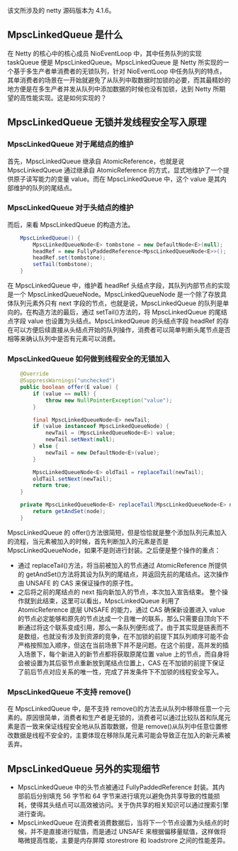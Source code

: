 该文所涉及的 netty 源码版本为 4.1.6。

## MpscLinkedQueue 是什么

在 Netty 的核心中的核心成员 NioEventLoop 中，其中任务队列的实现 taskQueue 便是 MpscLinkedQueue。MpscLinkedQueue 是 Netty 所实现的一个基于多生产者单消费者的无锁队列，针对 NioEventLoop 中任务队列的特点，其单消费者的场景在一开始就避免了从队列中取数据时加锁的必要，而其最精妙的地方便是在多生产者并发从队列中添加数据的时候也没有加锁，达到 Netty 所期望的高性能实现。这是如何实现的？

## MpscLinkedQueue 无锁并发线程安全写入原理

### MpscLinkedQueue 对于尾结点的维护

首先，MpscLinkedQueue 继承自 AtomicReference，也就是说 MpscLinkedQueue 通过继承自 AtomicReference 的方式，显式地维护了一个提供原子读写能力的变量 value。而在 MpscLinkedQueue 中，这个 value 是其内部维护的队列的尾结点。

### MpscLinkedQueue 对于头结点的维护

而后，来看 MpscLinkedQueue 的构造方法。

```Java
    MpscLinkedQueue() {
        MpscLinkedQueueNode<E> tombstone = new DefaultNode<E>(null);
        headRef = new FullyPaddedReference<MpscLinkedQueueNode<E>>();
        headRef.set(tombstone);
        setTail(tombstone);
    }
```

在 MpscLinkedQueue 中，维护着 headRef 头结点字段，其队列内部节点的实现是一个 MpscLinkedQueueNode。MpscLinkedQueueNode 是一个除了存放具体队列元素外只有 next 字段的节点，也就是说，MpscLinkedQueue 的队列是单向的。在构造方法的最后，通过 setTail()方法的，将 MpscLinkedQueue 的尾结点字段 value 也设置为头结点。MpscLinkedQueue 的头结点字段 headRef 的存在可以方便后续直接从头结点开始的队列操作，消费者可以简单判断头尾节点是否相等来确认队列中是否有元素可以消费。

### MpscLinkedQueue 如何做到线程安全的无锁加入

```Java
    @Override
    @SuppressWarnings("unchecked")
    public boolean offer(E value) {
        if (value == null) {
            throw new NullPointerException("value");
        }

        final MpscLinkedQueueNode<E> newTail;
        if (value instanceof MpscLinkedQueueNode) {
            newTail = (MpscLinkedQueueNode<E>) value;
            newTail.setNext(null);
        } else {
            newTail = new DefaultNode<E>(value);
        }

        MpscLinkedQueueNode<E> oldTail = replaceTail(newTail);
        oldTail.setNext(newTail);
        return true;
    }

    private MpscLinkedQueueNode<E> replaceTail(MpscLinkedQueueNode<E> node) {
        return getAndSet(node);
    }
```

MpscLinkedQueue 的 offer()方法很简短，但是恰恰就是整个添加队列元素加入的流程，当元素被加入的时候，首先判断加入的元素是否是 MpscLinkedQueueNode，如果不是则进行封装。之后便是整个操作的重点：

- 通过 replaceTail()方法，将当前被加入的节点通过 AtomicReference 所提供的 getAndSet()方法将其设为队列的尾结点，并返回先前的尾结点。这次操作由 UNSAFE 的 CAS 来保证操作的原子性。
- 之后将之前的尾结点的 next 指向新加入的节点，本次加入宣告结束。
  整个操作就到此结束，这里可以看出，MpscLinkedQueue 利用了 AtomicReference 底层 UNSAFE 的能力，通过 CAS 确保新设置进入 value 的节点必定能够和原先的节点达成一个且唯一的联系，那么只需要自顶向下不断通过将这个联系变成引用，那么一条队列便形成了。由于其实现是链表而不是数组，也就没有涉及到资源的竞争，在不加锁的前提下其队列顺序可能不会严格按照加入顺序，但这在当前场景下并不是问题。在这个前提，高并发的插入场景下，每个新进入的新节点都将获取原尾位置 value 上的节点，而自身将会被设置为其后驱节点重新放到尾结点位置上，CAS 在不加锁的前提下保证了前后节点对应关系的唯一性，完成了并发条件下不加锁的线程安全写入。

### MpscLinkedQueue 不支持 remove()

在 MpscLinkedQueue 中，是不支持 remove()的方法去从队列中移除任意一个元素的。原因很简单，消费者和生产者是无锁的，消费者可以通过比较队首和队尾元素是否一致来保证线程安全地从队首取数据，但是 remove()从队列中任意位置修改数据是线程不安全的，主要体现在移除队尾元素可能会导致正在加入的新元素被丢弃。

## MpscLinkedQueue 另外的实现细节

- MpscLinkedQueue 中的头节点被通过 FullyPaddedReference 封装。其内部前后分别填充 56 字节和 64 字节来进行填充以避免伪共享导致的性能损耗，使得其头结点可以高效被访问。关于伪共享的相关知识可以通过搜索引擎进行查询。
- MpscLinkedQueue 在消费者消费数据后，当将下一个节点设置为头结点的时候，并不是直接进行赋值，而是通过 UNSAFE 来根据偏移量赋值，这样做将略微提高性能，主要是内存屏障 storestrore 和 loadstrore 之间的性能差异。
